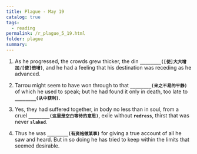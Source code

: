 ```yaml
---
title: Plague - May 19
catalog: true
tags: 
  - reading
permalink: /r_plague_5_19.html
folder: plague
summary: 
---
```



1.  As he progressed, the crowds grew thicker, the din <b data-toggle="tooltip" data-original-title="{{site.data.answers.plag_d_98_a1}}">`________([使]大大增加/[使]倍增)`</b>, and he had a feeling that his destination was receding as he advanced.

2.  Tarrou might seem to have won through to that <b data-toggle="tooltip" data-original-title="{{site.data.answers.plag_d_98_b1}}">`________(来之不易的平静)`</b> of which he used to speak; but he had found it only in death, too late to <b data-toggle="tooltip" data-original-title="{{site.data.answers.plag_d_98_b2}}">`________(从中获利)`</b>.

3.  Yes, they had suffered together, in body no less than in soul, from a cruel <b data-toggle="tooltip" data-original-title="{{site.data.answers.plag_d_98_c1}}">`________(这里是空白等待的意思)`</b>, exile without <b data-toggle="tooltip" data-original-title="{{site.data.glossary.redress}}">`redress`</b>, thirst that was never <b data-toggle="tooltip" data-original-title="{{site.data.glossary.slaked}}">`slaked`</b>.

4.  Thus he was <b data-toggle="tooltip" data-original-title="{{site.data.answers.plag_d_98_d1}}">`________(有资格做某事)`</b> for giving a true account of all he saw and heard. But in so doing he has tried to keep within the limits that seemed desirable.